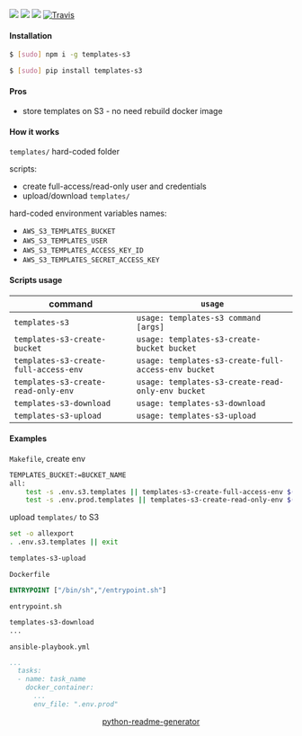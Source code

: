 <!--
https://pypi.org/project/readme-generator/
https://pypi.org/project/python-readme-generator/
-->

[![](https://img.shields.io/badge/OS-Unix-blue.svg?longCache=True)]()
[![](https://img.shields.io/pypi/v/templates-s3.svg?maxAge=3600)](https://pypi.org/project/templates-s3/)
[![](https://img.shields.io/npm/v/templates-s3.svg?maxAge=3600)](https://www.npmjs.com/package/templates-s3)
[![Travis](https://api.travis-ci.org/andrewp-as-is/templates-s3.svg?branch=master)](https://travis-ci.org/andrewp-as-is/templates-s3/)

#### Installation
```bash
$ [sudo] npm i -g templates-s3
```
```bash
$ [sudo] pip install templates-s3
```

#### Pros
+   store templates on S3 - no need rebuild docker image

#### How it works
`templates/` hard-coded folder

scripts:
+   create full-access/read-only user and credentials
+   upload/download `templates/`

hard-coded environment variables names:
+   `AWS_S3_TEMPLATES_BUCKET`
+   `AWS_S3_TEMPLATES_USER`
+   `AWS_S3_TEMPLATES_ACCESS_KEY_ID`
+   `AWS_S3_TEMPLATES_SECRET_ACCESS_KEY`

#### Scripts usage
command|`usage`
-|-
`templates-s3` |`usage: templates-s3 command [args]`
`templates-s3-create-bucket` |`usage: templates-s3-create-bucket bucket`
`templates-s3-create-full-access-env` |`usage: templates-s3-create-full-access-env bucket`
`templates-s3-create-read-only-env` |`usage: templates-s3-create-read-only-env bucket`
`templates-s3-download` |`usage: templates-s3-download`
`templates-s3-upload` |`usage: templates-s3-upload`

#### Examples
`Makefile`, create env
```bash
TEMPLATES_BUCKET:=BUCKET_NAME
all:
    test -s .env.s3.templates || templates-s3-create-full-access-env $(TEMPLATES_BUCKET) > .env.s3.templates
    test -s .env.prod.templates || templates-s3-create-read-only-env $(TEMPLATES_BUCKET) > .env.prod.templates
```

upload `templates/` to S3 
```bash
set -o allexport
. .env.s3.templates || exit

templates-s3-upload
```

`Dockerfile` 
```Dockerfile
ENTRYPOINT ["/bin/sh","/entrypoint.sh"]
```

`entrypoint.sh`
```bash
templates-s3-download
...
```

`ansible-playbook.yml`
```yml
...
  tasks:
  - name: task_name
    docker_container:
      ...
      env_file: ".env.prod"
```

<p align="center">
    <a href="https://pypi.org/project/python-readme-generator/">python-readme-generator</a>
</p>